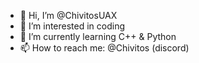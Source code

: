 - 👋 Hi, I’m @ChivitosUAX
- 👀 I’m interested in coding
- 🌱 I’m currently learning C++ & Python
- 📫 How to reach me: @Chivitos (discord)

<!---
ChivitosUAX/ChivitosUAX is a ✨ special ✨ repository because its `README.md` (this file) appears on your GitHub profile.
You can click the Preview link to take a look at your changes.
--->
